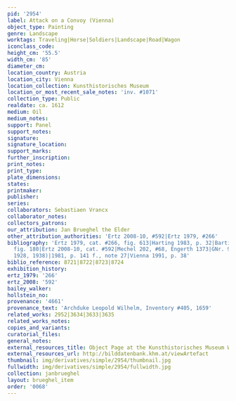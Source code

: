 ```yaml
---
pid: '2954'
label: Attack on a Convoy (Vienna)
object_type: Painting
genre: Landscape
worktags: Traveling|Horse|Soldiers|Landscape|Road|Wagon
iconclass_code:
height_cm: '55.5'
width_cm: '85'
diameter_cm:
location_country: Austria
location_city: Vienna
location_collection: Kunsthistorisches Museum
location_or_most_recent_sale_notes: 'inv. #1071'
collection_type: Public
realdate: ca. 1612
medium: Oil
medium_notes:
support: Panel
support_notes:
signature:
signature_location:
support_marks:
further_inscription:
print_notes:
print_type:
plate_dimensions:
states:
printmaker:
publisher:
series:
collaborators: Sebastiaen Vrancx
collaborator_notes:
collectors_patrons:
our_attribution: Jan Brueghel the Elder
other_attribution_authorities: 'Ertz 2008-10, #592|Ertz 1979, #266'
bibliography: 'Ertz 1979, cat. #266, fig. 613|Harting 1983, p. 32|Bartilla 1999/2000,
  fig. 180|Ertz 2008-10, cat. #592|Mechel 202, #68, Engerth 1373|GNr. 966 (cat. 1906,
  1928, 1938)|1981, p. 141 f., note 27|Vienna 1991, p. 38'
biblio_reference: 8721|8722|8723|8724
exhibition_history:
ertz_1979: '266'
ertz_2008: '592'
bailey_walker:
hollstein_no:
provenance: '4661'
provenance_text: 'Archduke Leopold Wilhelm, Inventory #405, 1659'
related_works: 2952|3634|3633|3635
related_works_notes:
copies_and_variants:
curatorial_files:
general_notes:
external_resources_title: Object Page at the Kunsthistorisches Museum Website
external_resources_url: http://bilddatenbank.khm.at/viewArtefact
thumbnail: img/derivatives/simple/2954/thumbnail.jpg
fullwidth: img/derivatives/simple/2954/fullwidth.jpg
collection: janbrueghel
layout: brueghel_item
order: '0068'
---
```

